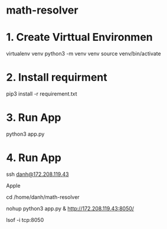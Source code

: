 # math-resolver

# 1. Create Virttual Environmen
virtualenv venv
python3 -m venv venv
source venv/bin/activate

# 2. Install requirment
pip3 install -r requirement.txt

# 3. Run App
python3 app.py


# 4. Run App

ssh danh@172.208.119.43

Apple

cd /home/danh/math-resolver

nohup python3 app.py &
http://172.208.119.43:8050/

lsof -i tcp:8050
 
